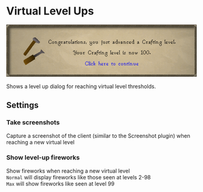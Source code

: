 # Virtual Level Ups

![Level up dialog for virtual levels](virtual-level-up-sample.png)

Shows a level up dialog for reaching virtual level thresholds.

## Settings

### Take screenshots

Capture a screenshot of the client (similar to the Screenshot plugin) when reaching a new virtual
level

### Show level-up fireworks

Show fireworks when reaching a new virtual level  
`Normal` will display fireworks like those seen at levels 2-98  
`Max` will show fireworks like seen at level 99
